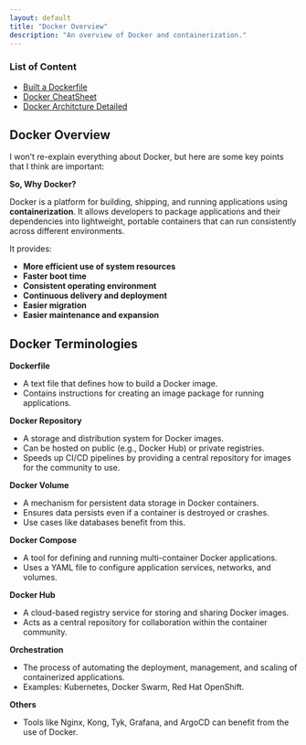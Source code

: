 ```yaml
---
layout: default  
title: "Docker Overview"  
description: "An overview of Docker and containerization."  
---
```


### List of Content  
- [Built a Dockerfile](./dockerfiles.md)  
- [Docker CheatSheet](./cheatsheet.md)  
- [Docker Architcture Detailed](./darchitecture.md)  

## **Docker Overview**  
I won’t re-explain everything about Docker, but here are some key points that I think are important:  

**So, Why Docker?**  

Docker is a platform for building, shipping, and running applications using **containerization**. It allows developers to package applications and their dependencies into lightweight, portable containers that can run consistently across different environments.  

It provides:  
- **More efficient use of system resources**  
- **Faster boot time**  
- **Consistent operating environment**  
- **Continuous delivery and deployment**  
- **Easier migration**  
- **Easier maintenance and expansion**  

## **Docker Terminologies**  
**Dockerfile**  
- A text file that defines how to build a Docker image.  
- Contains instructions for creating an image package for running applications.  

**Docker Repository**  
- A storage and distribution system for Docker images.  
- Can be hosted on public (e.g., Docker Hub) or private registries.  
- Speeds up CI/CD pipelines by providing a central repository for images for the community to use.  

**Docker Volume**  
- A mechanism for persistent data storage in Docker containers.  
- Ensures data persists even if a container is destroyed or crashes.  
- Use cases like databases benefit from this.  

**Docker Compose**  
- A tool for defining and running multi-container Docker applications.  
- Uses a YAML file to configure application services, networks, and volumes.  

**Docker Hub**  
- A cloud-based registry service for storing and sharing Docker images.  
- Acts as a central repository for collaboration within the container community.  

**Orchestration**  
- The process of automating the deployment, management, and scaling of containerized applications.  
- Examples: Kubernetes, Docker Swarm, Red Hat OpenShift.  

**Others**  
- Tools like Nginx, Kong, Tyk, Grafana, and ArgoCD can benefit from the use of Docker.  